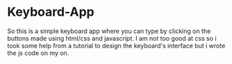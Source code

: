 # Keyboard-App
So this is a simple keyboard app where you can type by clicking on the buttons made using html/css and javascript. I am not too good at css so i took some help from a tutorial 
to design the keyboard's interface but i wrote the js code on my on.
